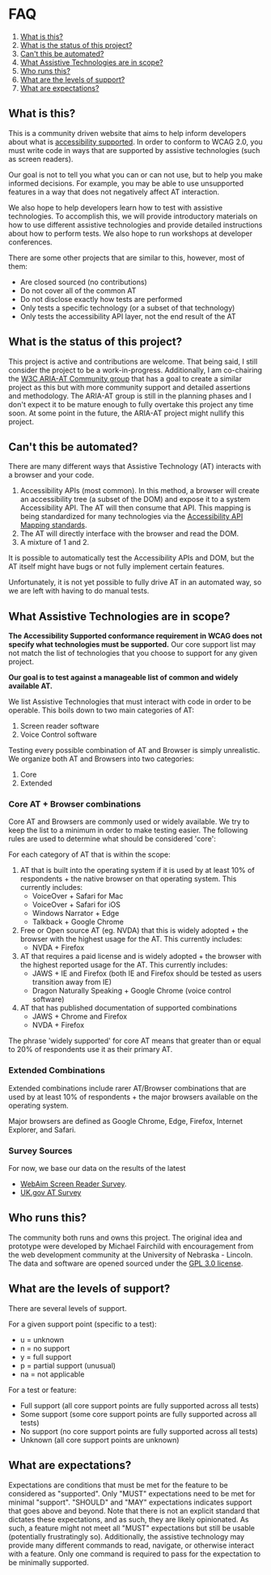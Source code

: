 # FAQ

1. [What is this?](#what-is-this%3F)
1. [What is the status of this project?](#what-is-the-status-of-this-project%3F)
2. [Can't this be automated?](#cant-this-be-automated%3F)
3. [What Assistive Technologies are in scope?](#what-assistive-technologies-are-in-scope%3F)
4. [Who runs this?](#who-runs-this%3F)
5. [What are the levels of support?](#what-are-the-levels-of-support%3F)
6. [What are expectations?](#what-are-expectations%3F)

## What is this?

This is a community driven website that aims to help inform developers about what is [accessibility supported](https://www.w3.org/TR/WCAG21/#cc4). In order to conform to WCAG 2.0, you must write code in ways that are supported by assistive technologies (such as screen readers).

Our goal is not to tell you what you can or can not use, but to help you make informed decisions. For example, you may be able to use unsupported features in a way that does not negatively affect AT interaction.

We also hope to help developers learn how to test with assistive technologies. To accomplish this, we will provide introductory materials on how to use different assistive technologies and provide detailed instructions about how to perform tests. We also hope to run workshops at developer conferences.

There are some other projects that are similar to this, however, most of them:
* Are closed sourced (no contributions)
* Do not cover all of the common AT
* Do not disclose exactly how tests are performed
* Only tests a specific technology (or a subset of that technology)
* Only tests the accessibility API layer, not the end result of the AT

## What is the status of this project?

This project is active and contributions are welcome. That being said, I still consider the project to be a work-in-progress. Additionally, I am co-chairing the [W3C ARIA-AT Community group](https://www.w3.org/community/aria-at/) that has a goal to create a similar project as this but with more community support and detailed assertions and methodology. The ARIA-AT group is still in the planning phases and I don't expect it to be mature enough to fully overtake this project any time soon. At some point in the future, the ARIA-AT project might nullify this project.

## Can't this be automated?

There are many different ways that Assistive Technology (AT) interacts with a browser and your code.

1. Accessibility APIs (most common). In this method, a browser will create an accessibility tree (a subset of the DOM) and expose it to a system Accessibility API. The AT will then consume that API. This mapping is being standardized for many technologies via the [Accessibility API Mapping standards](https://www.w3.org/TR/core-aam-1.1/).
2. The AT will directly interface with the browser and read the DOM.
3. A mixture of 1 and 2.

It is possible to automatically test the Accessibility APIs and DOM, but the AT itself might have bugs or not fully implement certain features.

Unfortunately, it is not yet possible to fully drive AT in an automated way, so we are left with having to do manual tests.

## What Assistive Technologies are in scope?

**The Accessibility Supported conformance requirement in WCAG does not specify what technologies must be supported.** Our core support list may not match the list of technologies that you choose to support for any given project.

**Our goal is to test against a manageable list of common and widely available AT.**

We list Assistive Technologies that must interact with code in order to be operable. This boils down to two main categories of AT:
 
 1. Screen reader software
 2. Voice Control software

Testing every possible combination of AT and Browser is simply unrealistic. We organize both AT and Browsers into two categories:

1. Core
2. Extended

### Core AT + Browser combinations

Core AT and Browsers are commonly used or widely available. We try to keep the list to a minimum in order to make testing easier. The following rules are used to determine what should be considered 'core':

For each category of AT that is within the scope:
1. AT that is built into the operating system if it is used by at least 10% of respondents + the native browser on that operating system. This currently includes:
    * VoiceOver + Safari for Mac 
    * VoiceOver + Safari for iOS 
    * Windows Narrator + Edge
    * Talkback + Google Chrome
2. Free or Open source AT (eg. NVDA) that this is widely adopted + the browser with the highest usage for the AT. This currently includes:
    * NVDA + Firefox
3. AT that requires a paid license and is widely adopted + the browser with the highest reported usage for the AT. This currently includes:
    * JAWS + IE and Firefox (both IE and Firefox should be tested as users transition away from IE)
    * Dragon Naturally Speaking + Google Chrome (voice control software)
4. AT that has published documentation of supported combinations
    * JAWS + Chrome and Firefox
    * NVDA + Firefox

The phrase 'widely supported' for core AT means that greater than or equal to 20% of respondents use it as their primary AT.

### Extended Combinations

Extended combinations include rarer AT/Browser combinations that are used by at least 10% of respondents + the major browsers available on the operating system.

Major browsers are defined as Google Chrome, Edge, Firefox, Internet Explorer, and Safari.

### Survey Sources

For now, we base our data on the results of the latest

* [WebAim Screen Reader Survey](https://webaim.org/projects/screenreadersurvey7/). 
* [UK.gov AT Survey](https://accessibility.blog.gov.uk/2016/11/01/results-of-the-2016-gov-uk-assistive-technology-survey/)

## Who runs this?

The community both runs and owns this project. The original idea and prototype were developed by Michael Fairchild with encouragement from the web development community at the University of Nebraska - Lincoln. The data and software are opened sourced under the [GPL 3.0 license](https://github.com/accessibilitysupported/a11ysupport.io/blob/master/LICENSE).

## What are the levels of support?

There are several levels of support.

For a given support point (specific to a test):

* u = unknown
* n = no support
* y = full support
* p = partial support (unusual)
* na = not applicable

For a test or feature:

* Full support (all core support points are fully supported across all tests)
* Some support (some core support points are fully supported across all tests)
* No support (no core support points are fully supported across all tests)
* Unknown (all core support points are unknown)

## What are expectations?

Expectations are conditions that must be met for the feature to be considered as "supported". Only "MUST" expectations need to be met for minimal "support". "SHOULD" and "MAY" expectations indicates support that goes above and beyond. Note that there is not an explicit standard that dictates these expectations, and as such, they are likely opinionated. As such, a feature might not meet all "MUST" expectations but still be usable (potentially frustratingly so). Additionally, the assistive technology may provide many different commands to read, navigate, or otherwise interact with a feature. Only one command is required to pass for the expectation to be minimally supported.

